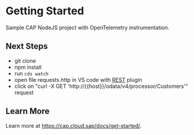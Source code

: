# Getting Started

Sample CAP NodeJS project with OpenTelemetry instrumentation.

## Next Steps
- git clone
- npm install
- run `cds watch`
- open file requests.http in VS code with [REST](https://marketplace.visualstudio.com/items?itemName=humao.rest-client) plugin
- click on "curl -X GET 'http://{{host}}/odata/v4/processor/Customers'" request


## Learn More

Learn more at https://cap.cloud.sap/docs/get-started/.
